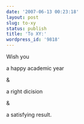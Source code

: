 ```yaml
---
date: '2007-06-13 00:23:18'
layout: post
slug: to-xy
status: publish
title: 'To XY:'
wordpress_id: '9818'
---
```


Wish you


a happy academic year


&


a right dicision


&


a satisfying result.

